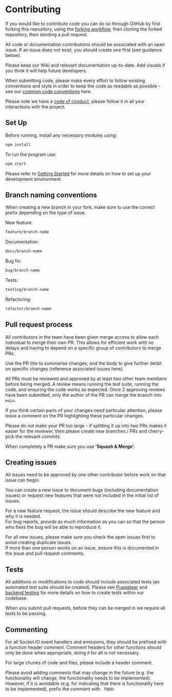 # Contributing

If you would like to contribute code you can do so through GitHub by first forking this repository, using the [forking workflow](https://www.atlassian.com/git/tutorials/comparing-workflows/forking-workflow), then cloning the forked repository, then sending a pull request.

All code or documentation contributions should be associated with an open issue. If an issue does not exist, you should create one first (see guidance below).

Please keep our Wiki and relevant documentation up-to-date. Add visuals if you think it will help future developers.

When submitting code, please make every effort to follow existing conventions and style in order to keep the code as readable as possible - see our [common code conventions](https://github.com/Mafia-Hands/Mafia/wiki/Common-Code-Conventions) here.

Please note we have a [code of conduct](https://github.com/Mafia-Hands/Mafia/wiki/Code-of-Conduct), please follow it in all your interactions with the project.

## Set Up

Before running, install any necessary modules using:

```bash
npm install
```

To run the program use:

```bash
npm start
```

Please refer to [Getting Started](https://github.com/Mafia-Hands/Mafia/wiki/Getting-Started) for more details on how to set up your development environment.

## Branch naming conventions

When creating a new branch in your fork, make sure to use the correct prefix depending on the type of issue.

New feature:

```bash
feature/branch-name
```

Documentation:

```bash
docs/branch-name
```

Bug fix:

```bash
bug/branch-name
```

Tests:

```bash
testing/branch-name
```

Refactoring:

```bash
refactor/branch-name
```

## Pull request process

All contributors in the team have been given merge access to allow each individual to merge their own PR. This allows for efficient work with no delays and having to depend on a specific group of contributors to merge PRs.

Use the PR title to summarise changes; and the body to give further detail on specific changes (reference associated issues here).

All PRs must be reviewed and approved by at least two other team members before being merged. A review means running the test suite, running the code, and ensuring the code works as expected. Once 2 approving reviews have been submitted, only the author of the PR can merge the branch into `main`.

If you think certain parts of your changes need particular attention, please leave a comment on the PR highlighting these particular changes.

Please do not make your PR too large - if splitting it up into two PRs makes it easier for the reviewer, then please create new branches / PRs and cherry-pick the relevant commits.

When completely a PR make sure you use **'Squash & Merge'.**

## Creating issues

All issues need to be approved by one other contributor before work on that issue can begin.

You can create a new issue to document bugs (including documentation issues) or request new features that were not included in the initial list of issues.

For a new feature request, the issue should describe the new feature and why it is needed.  
For bug reports, provide as much information as you can so that the person who fixes the bug will be able to reproduce it.

For all new issues, please make sure you check the open issues first to avoid creating duplicate issues.  
If more than one person works on an issue, ensure this is documented in the issue and pull request comments.

## Tests

All additions or modifications to code should include associated tests (an automated test suite should be created).
Please see [Puppeteer](https://github.com/Mafia-Hands/Mafia/wiki/Frontend#semi-automated-testing-with-puppeteer) and [backend testing](https://github.com/Mafia-Hands/Mafia/wiki/Backend-Testing-Infrastructure) for more details on how to create tests within our codebase.

When you submit pull requests, before they can be merged in we require all tests to be passing.

## Commenting

For all Socket.IO event handlers and emissions, they should be prefixed with a function header comment.
Comment headers for other functions should only be done when appropriate, doing it for all is not necessary.

For large chunks of code and files, please include a header comment.

Please avoid adding comments that may change in the future (e.g. the functionality will change, the functionality needs to be implemented). However, if it is avoidable (e.g. for indicating that there is functionality here to be implemented), prefix the comment with ` TODO:`
